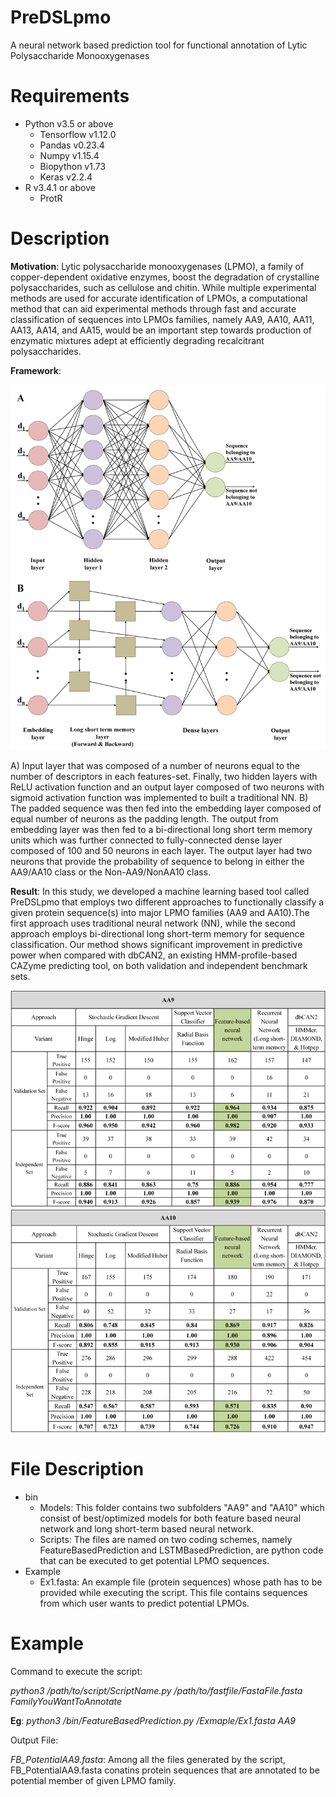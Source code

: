 # PreDSLpmo
A neural network based prediction tool for functional annotation of Lytic Polysaccharide Monooxygenases

# Requirements
  - Python v3.5 or above
    - Tensorflow v1.12.0
    - Pandas v0.23.4
    - Numpy v1.15.4
    - Biopython v1.73
    - Keras v2.2.4
  - R v3.4.1 or above
    - ProtR

# Description
  **Motivation**:
  Lytic polysaccharide monooxygenases (LPMO), a family of copper-dependent oxidative enzymes, boost the degradation of crystalline
  polysaccharides, such as cellulose and chitin. While multiple experimental methods are used for accurate identification of LPMOs, a
  computational method that can aid experimental methods through fast and accurate classification of sequences into LPMOs families,
  namely AA9, AA10, AA11, AA13, AA14, and AA15, would be an important step towards production of enzymatic mixtures adept at efficiently
  degrading recalcitrant polysaccharides.
  
  **Framework**:
  
  ![Framework of the NN implemented in both approaches.](https://github.com/PulkiD/PreDSLpmo/blob/master/Images/Figure_1.tif)
  
  A) Input layer that was composed of a number of neurons equal to the number of descriptors in each features-set. Finally,  two hidden
  layers with ReLU activation function and an output layer composed of two neurons with sigmoid activation function was implemented to
  built a traditional NN.
  B) The padded sequence was then fed into the embedding layer composed of equal number of neurons as the padding length. The output
  from embedding layer was then fed to a bi-directional long short term memory units which was further connected to fully-connected
  dense layer composed of 100 and 50 neurons in each layer. The output layer had two neurons that provide the probability of sequence to
  belong in either the AA9/AA10 class or the Non-AA9/NonAA10 class.
  
  **Result**:
  In this study, we developed a machine learning based tool called PreDSLpmo that employs two different approaches to functionally
  classify a given protein sequence(s) into major LPMO families (AA9 and AA10).The first approach uses traditional neural network (NN),
  while the second approach employs bi-directional long short-term memory for sequence classification. Our method shows significant
  improvement in predictive power when compared with dbCAN2, an existing HMM-profile-based CAZyme predicting tool, on both validation
  and independent benchmark sets.
  
  ![Results.](https://github.com/PulkiD/PreDSLpmo/blob/master/Images/Figure_2.tif)

# File Description
  - bin
    - Models: This folder contains two subfolders "AA9" and "AA10" which consist of best/optimized models for both feature based neural
    network and long short-term based neural network.
    - Scripts: The files are named on two coding schemes, namely FeatureBasedPrediction and LSTMBasedPrediction, are python code that
    can be executed to get potential LPMO sequences.
  - Example
    - Ex1.fasta: An example file (protein sequences) whose path has to be provided while executing the script. This file contains
    sequences from which user wants to predict potential LPMOs.

# Example
Command to execute the script:

*python3 /path/to/script/ScriptName.py /path/to/fastfile/FastaFile.fasta FamilyYouWantToAnnotate*

**Eg**: *python3 /bin/FeatureBasedPrediction.py /Exmaple/Ex1.fasta AA9*
  
Output File:

*FB_PotentialAA9.fasta*: Among all the files generated by the script, FB_PotentialAA9.fasta conatins protein sequences that are annotated to be potential member of given LPMO family.
